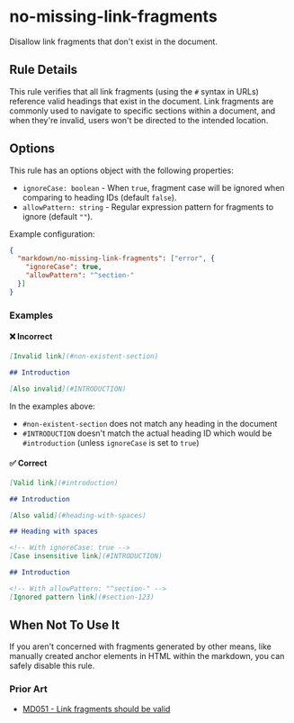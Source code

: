 # no-missing-link-fragments

Disallow link fragments that don't exist in the document.

## Rule Details

This rule verifies that all link fragments (using the `#` syntax in URLs) reference valid headings that exist in the document. Link fragments are commonly used to navigate to specific sections within a document, and when they're invalid, users won't be directed to the intended location.

## Options

This rule has an options object with the following properties:

* `ignoreCase: boolean` - When `true`, fragment case will be ignored when comparing to heading IDs (default `false`).
* `allowPattern: string` - Regular expression pattern for fragments to ignore (default `""`).

Example configuration:

```json
{
  "markdown/no-missing-link-fragments": ["error", {
    "ignoreCase": true,
    "allowPattern": "^section-"
  }]
}
```

### Examples

#### ❌ Incorrect

```md
[Invalid link](#non-existent-section)

## Introduction

[Also invalid](#INTRODUCTION)
```

In the examples above:
- `#non-existent-section` does not match any heading in the document
- `#INTRODUCTION` doesn't match the actual heading ID which would be `#introduction` (unless `ignoreCase` is set to `true`)

#### ✅ Correct

```md
[Valid link](#introduction)

## Introduction

[Also valid](#heading-with-spaces)

## Heading with spaces

<!-- With ignoreCase: true -->
[Case insensitive link](#INTRODUCTION)

## Introduction

<!-- With allowPattern: "^section-" -->
[Ignored pattern link](#section-123)
```

## When Not To Use It

If you aren't concerned with fragments generated by other means, like manually created anchor elements in HTML within the markdown, you can safely disable this rule.

### Prior Art
- [MD051 - Link fragments should be valid](https://github.com/DavidAnson/markdownlint/blob/main/doc/md051.md)